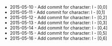 - 2015-05-10 - Add commit for character: l - [0,0]
- 2015-05-11 - Add commit for character: l - [0,1]
- 2015-05-12 - Add commit for character: l - [0,2]
- 2015-05-13 - Add commit for character: l - [0,3]
- 2015-05-14 - Add commit for character: l - [0,4]
- 2015-05-15 - Add commit for character: l - [0,5]
- 2015-05-16 - Add commit for character: l - [0,6]
